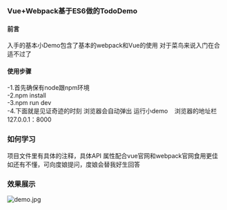 ### Vue+Webpack基于ES6做的TodoDemo

#### 前言
入手的基本小Demo包含了基本的webpack和Vue的使用 对于菜鸟来说入门在合适不过了

#### 使用步骤
-1.首先确保有node跟npm环境 <br>
-2.npm install<br>
-3.npm run dev <br>
-4.下面就是见证奇迹的时刻 浏览器会自动弹出 运行小demo
    浏览器的地址栏 127.0.0.1：8000
    
### 如何学习
项目文件里有具体的注释，具体API 属性配合vue官网和webpack官网食用更佳<br>
如还有不懂，可向度娘提问，度娘会替我好生回答

### 效果展示

![demo.jpg](/images/demo.gif "demo.gif")
